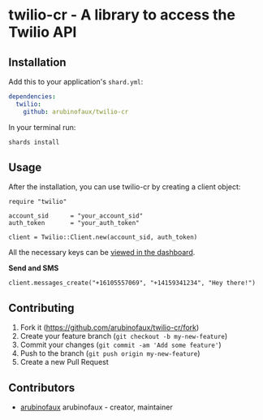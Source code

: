 # twilio-cr - A library to access the Twilio API


## Installation

Add this to your application's `shard.yml`:

```yaml
dependencies:
  twilio:
    github: arubinofaux/twilio-cr
```

In your terminal run:

```bash
shards install
```

## Usage

After the installation, you can use twilio-cr by creating a client object:

```crystal
require "twilio"

account_sid      = "your_account_sid"
auth_token       = "your_auth_token"

client = Twilio::Client.new(account_sid, auth_token)
```

All the necessary keys can be [viewed in the dashboard](https://www.twilio.com/console).

**Send and SMS**

```crystal
client.messages_create("+16105557069", "+14159341234", "Hey there!")
```

## Contributing

1. Fork it (<https://github.com/arubinofaux/twilio-cr/fork>)
2. Create your feature branch (`git checkout -b my-new-feature`)
3. Commit your changes (`git commit -am 'Add some feature'`)
4. Push to the branch (`git push origin my-new-feature`)
5. Create a new Pull Request

## Contributors

- [arubinofaux](https://github.com/arubinofaux) arubinofaux - creator, maintainer
